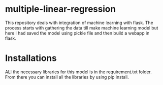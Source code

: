 # multiple-linear-regression
This repository deals with integration of machine learning with flask.
The process starts with gathering the data till make machine learning model but here I had saved the model using pickle file and then build a webapp in flask.

# Installations
ALl the necessary libraries for this model is in the requirement.txt folder. From there you can install all the libraries by using pip install.
